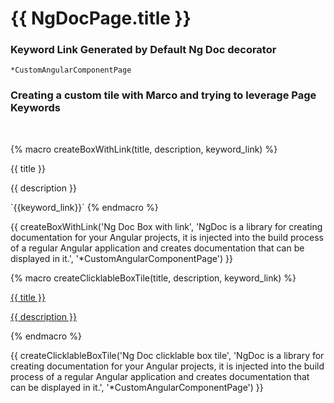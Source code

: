 # {{ NgDocPage.title }}

### Keyword Link Generated by Default Ng Doc decorator

`*CustomAngularComponentPage`

### Creating a custom tile with Marco and trying to leverage Page Keywords
<br>

{% macro createBoxWithLink(title, description, keyword_link) %}
<div class="square">
    <p>{{ title }}</p>
    <p>{{ description }}</p>
</div>
`{{keyword_link}}`
{% endmacro %}

{{ createBoxWithLink('Ng Doc Box with link', 'NgDoc is a library for creating documentation for your Angular projects, it is injected into the build process of a regular Angular application and creates documentation that can be displayed in it.', '*CustomAngularComponentPage') }}

{% macro createClicklableBoxTile(title, description, keyword_link) %}
<a href="`{{keyword_link}}`">
    <div class="square-clickable">
        <p>{{ title }}</p>
        <p>{{ description }}</p>
    </div>
</a>
{% endmacro %}

{{ createClicklableBoxTile('Ng Doc clicklable box tile', 'NgDoc is a library for creating documentation for your Angular projects, it is injected into the build process of a regular Angular application and creates documentation that can be displayed in it.', '*CustomAngularComponentPage') }}